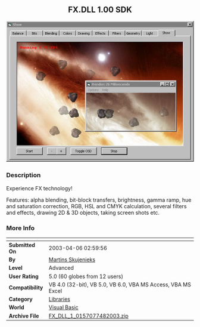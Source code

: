 ﻿<div align="center">

## FX\.DLL 1\.00 SDK

<img src="PIC2003461653149501.jpg">
</div>

### Description

Experience FX technology!

Features: alpha blending, bit-block transfers, brightness, gamma ramp, hue and saturation correction, RGB, HSL and CMYK calculation, several filters and effects, drawing 2D & 3D objects, taking screen shots etc.
 
### More Info
 


<span>             |<span>
---                |---
**Submitted On**   |2003-04-06 02:59:56
**By**             |[Martins Skujenieks](https://github.com/Planet-Source-Code/PSCIndex/blob/master/ByAuthor/martins-skujenieks.md)
**Level**          |Advanced
**User Rating**    |5.0 (60 globes from 12 users)
**Compatibility**  |VB 4\.0 \(32\-bit\), VB 5\.0, VB 6\.0, VBA MS Access, VBA MS Excel
**Category**       |[Libraries](https://github.com/Planet-Source-Code/PSCIndex/blob/master/ByCategory/libraries__1-49.md)
**World**          |[Visual Basic](https://github.com/Planet-Source-Code/PSCIndex/blob/master/ByWorld/visual-basic.md)
**Archive File**   |[FX\_DLL\_1\_0157077482003\.zip](https://github.com/Planet-Source-Code/martins-skujenieks-fx-dll-1-00-sdk__1-44559/archive/master.zip)








